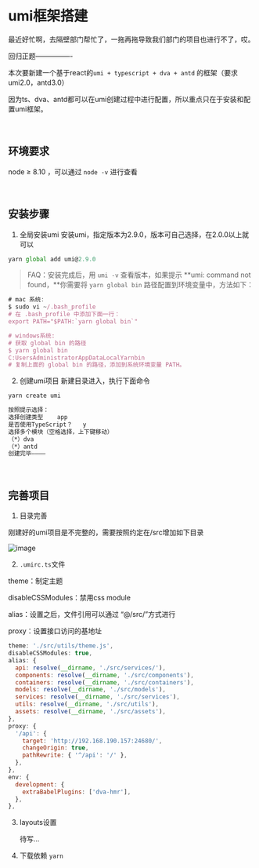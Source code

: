 # umi框架搭建

最近好忙啊，去隔壁部门帮忙了，一拖再拖导致我们部门的项目也进行不了，哎。

回归正题—————-

本次要新建一个基于react的`umi + typescript + dva + antd` 的框架（要求umi2.0，antd3.0）

因为ts、dva、antd都可以在umi创建过程中进行配置，所以重点只在于安装和配置umi框架。

<br />

## 环境要求

node ≥ 8.10 ，可以通过 `node -v` 进行查看

<br />

## 安装步骤
1. 全局安装umi
安装umi，指定版本为2.9.0，版本可自己选择，在2.0.0以上就可以

```jsx
yarn global add umi@2.9.0 
```

> FAQ：安装完成后，用 `umi -v` 查看版本，如果提示 **umi: command not found，**你需要将 `yarn global bin` 路径配置到环境变量中，方法如下：
> 

```jsx
# mac 系统:
$ sudo vi ~/.bash_profile
# 在 .bash_profile 中添加下面一行：
export PATH="$PATH:`yarn global bin`"

# windows系统:
# 获取 global bin 的路径
$ yarn global bin
C:UsersAdministratorAppDataLocalYarnbin
# 复制上面的 global bin 的路径，添加到系统环境变量 PATH。
```

2. 创建umi项目
新建目录进入，执行下面命令

```jsx
yarn create umi
```

```markdown
按照提示选择：
选择创建类型    app
是否使用TypeScript？   y
选择多个模块（空格选择，上下键移动）
（*）dva
（*）antd
创建完毕————
```
<br />


## 完善项目

1. 目录完善

刚建好的umi项目是不完整的，需要按照约定在/src增加如下目录

![image](https://user-images.githubusercontent.com/70362312/168264994-4837672a-d2c8-453f-bac3-c290ab810f95.png)

2. `.umirc.ts`文件

theme：制定主题

disableCSSModules：禁用css module

alias：设置之后，文件引用可以通过 “@/src/”方式进行

proxy：设置接口访问的基地址


```jsx
theme: './src/utils/theme.js',
disableCSSModules: true,
alias: {
  api: resolve(__dirname, './src/services/'),
  components: resolve(__dirname, './src/components'),
  containers: resolve(__dirname, './src/containers'),
  models: resolve(__dirname, './src/models'),
  services: resolve(__dirname, './src/services'),
  utils: resolve(__dirname, './src/utils'),
  assets: resolve(__dirname, './src/assets'),
},
proxy: {
  '/api': {
    target: 'http://192.168.190.157:24680/',
    changeOrigin: true,
    pathRewrite: { '^/api': '/' },
  },
},
env: {
  development: {
    extraBabelPlugins: ['dva-hmr'],
  },
},
```

3. layouts设置

    待写...

4. 下载依赖 `yarn `
